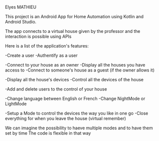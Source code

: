 Elyes MATHIEU

This project is an Android App for Home Automation using Kotlin and Android Studio.

The app connects to a virtual house given by the professor and the interaction is possible using APIs

Here is a list of the application's features:

-Create a user
-Authentify as a user

-Connect to your house as an owner
-Display all the houses you have access to
-Connect to someone's house as a guest (if the owner allows it)


-Display all the house's devices
-Control all the devices of the house

-Add and delete users to the control of your house

-Change language between English or French
-Change NightMode or LightMode

-Setup a Mode to control the devices the way you like in one go
-Close everything for when you leave the house (virtual remember)

We can imagine the possibility to haeve multiple modes and to have them set by time
The code is flexible in that way
